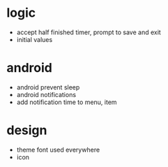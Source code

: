 # logic

- accept half finished timer, prompt to save and exit
- initial values

# android
- android prevent sleep 
- android notifications
- add notification time to menu, item

# design
- theme font used everywhere
- icon

